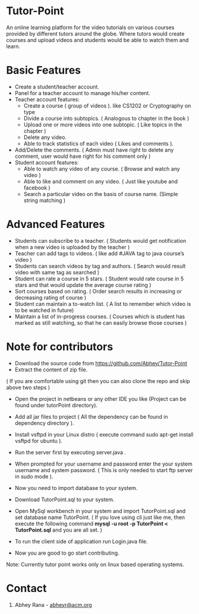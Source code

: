 # Tutor-Point
An online learning platform for the video tutorials on various courses provided by different tutors around the globe. Where tutors would create courses and upload videos and students would be able to watch them and learn.

# Basic Features
<UL>
   <LI> Create a student/teacher account. </LI>
   <LI> Panel for a teacher account to manage his/her content. </LI>
   <LI> Teacher account features:
<UL>
   <LI> Create a course ( group of videos ). like CS1202 or Cryptography on type </LI>
   <LI> Divide a course into subtopics. ( Analogous to chapter in the book ) </LI>
   <LI> Upload one or more videos into one subtopic. ( Like topics in the chapter ) </LI>
   <LI> Delete any video. </LI>
   <LI> Able to track statistics of each video ( Likes and comments ). </LI> </UL> </LI>
<LI> Add/Delete the comments. ( Admin must have right to delete any comment, user would have right for his comment only ) </LI>
<LI> Student account features:
  <UL>
     <LI> Able to watch any video of any course. ( Browse and watch any video ) </LI>
     <LI> Able to like and comment on any video. ( Just like youtube and facebook ) </LI>
     <LI> Search a particular video on the basis of course name. (Simple string matching ) </LI>
   </UL> </LI>
</UL>
<H1> Advanced Features </H1>
<UL>
<LI> Students can subscribe to a teacher. ( Students would get notification when a new video is uploaded by the teacher ) </LI>
   <LI> Teacher can add tags to videos. ( like add #JAVA tag to java course’s video ) </LI>
<LI> Students can search videos by tag and authors. ( Search would result video with same tag as searched ) </LI>
<LI> Student can rate a course in 5 stars. ( Student would rate course in 5 stars and that would update the average course rating ) </LI>
<LI> Sort courses based on rating. ( Order search results in increasing or decreasing rating of course ) </LI>
<LI> Student can maintain a to-watch list. ( A list to remember which video is to be watched in future) </LI>
<LI> Maintain a list of in-progress courses. ( Courses which is student has marked as still watching, so that he can easily browse those courses ) </LI>
</UL>

<H1>Note for contributors</H1>

* Download the source code from https://github.com/Abhey/Tutor-Point
* Extract the content of zip file.

( If you are comfortable using git then you can also clone the repo and skip above two steps )

* Open the project in netbeans or any other IDE you like (Project can be found under tutorPoint directory).
* Add all jar files to project ( All the dependency can be found in dependency directory ).

* Install vsftpd in your Linux distro ( execute command sudo apt-get install vsftpd for ubuntu ).
* Run the server first by executing server.java .
* When prompted for your username and password enter the your system username and system password. ( This is only needed to start ftp server in sudo mode ).

* Now you need to import database to your system.
* Download TutorPoint.sql to your system.
* Open MySql workbench in your system and import TutorPoint.sql and set database name TutorPoint.
( If you love using cli just like me, then execute the following command **mysql -u root -p TutorPoint < TutorPoint.sql** and you are all set. )
   
* To run the client side of application run Login.java file.
* Now you are good to go start contributing.

Note: Currently tutor point works only on linux based operating systems.

# Contact
1. Abhey Rana - abheyr@acm.org
